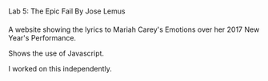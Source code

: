 
Lab 5: The Epic Fail
By Jose Lemus

A website showing the lyrics to Mariah Carey's Emotions over her
2017 New Year's Performance.

Shows the use of Javascript.

I worked on this independently.
